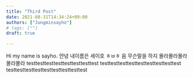 ```yaml
---
title: "Third Post"
date: 2021-08-31T14:34:24+09:00
authors: ["Jungminsayho"]
# tags: [""] 
draft: true

---
```

Hi my name is sayho.
안녕 내이름은 세이호 ㅎㅂㅎ
음 무슨말을 하지
몰라몰라몰라몰라몰라 testtesttesttesttesttesttesttest
testtesttesttesttesttesttesttesttest
testtesttesttesttesttesttesttesttest
